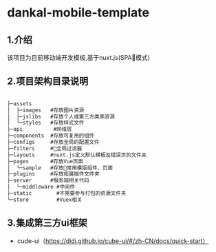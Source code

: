 # dankal-mobile-template

## 1.介绍
该项目为目前移动端开发模板,基于nuxt.js(SPA模式)

## 2.项目架构目录说明

```cmd

├─assets 
│  ├─images   #存放图片资源
│  ├─jslibs   #存放个人或第三方类库资源
│  └─styles   #存放样式文件
├─api          #网络层
├─components  #存放可复用的组件
├─configs     #存放全局的配置文件
├─filters     #全局过滤器
├─layouts     #nuxt.js定义默认模板及错误页的文件夹 
├─pages       #存放Vue页面
│  └─sample   #存放常用模版组件、页面
├─plugins     #存放拓展插件文件夹
├─server      #服务端相关代码
│  └─middleware #中间件
├─static        #不需要参与打包的资源文件夹
└─store         #Vuex相关


```

## 3.集成第三方ui框架

* cude-ui（https://didi.github.io/cube-ui/#/zh-CN/docs/quick-start）
